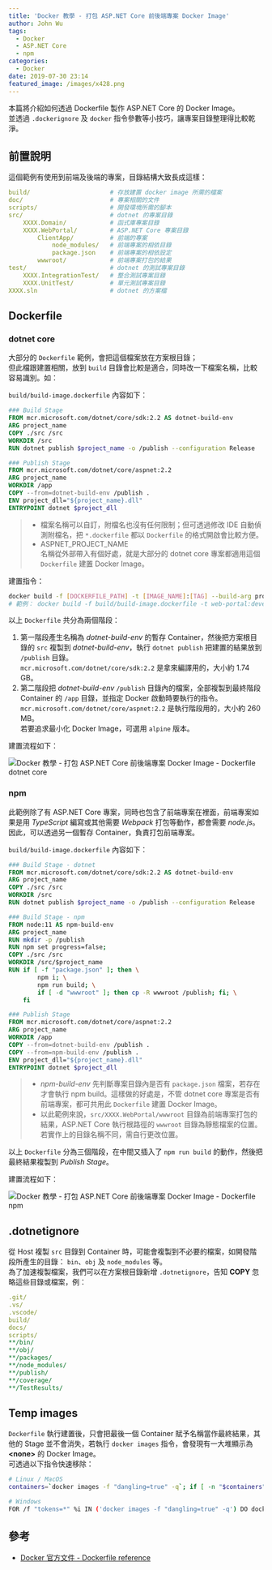 ```yaml
---
title: 'Docker 教學 - 打包 ASP.NET Core 前後端專案 Docker Image'
author: John Wu
tags:
  - Docker
  - ASP.NET Core
  - npm
categories:
  - Docker
date: 2019-07-30 23:14
featured_image: /images/x428.png
---
```


本篇將介紹如何透過 Dockerfile 製作 ASP.NET Core 的 Docker Image。  
並透過 `.dockerignore` 及 `docker` 指令參數等小技巧，讓專案目錄整理得比較乾淨。  

<!-- more -->

## 前置說明

這個範例有使用到前端及後端的專案，目錄結構大致長成這樣：  

```yml
build/                      # 存放建置 docker image 所需的檔案
doc/                        # 專案相關的文件
scripts/                    # 開發環境所需的腳本
src/                        # dotnet 的專案目錄
    XXXX.Domain/            # 函式庫專案目錄
    XXXX.WebPortal/         # ASP.NET Core 專案目錄
        ClientApp/          # 前端的專案
            node_modules/   # 前端專案的相依目錄
            package.json    # 前端專案的相依設定
        wwwroot/            # 前端專案打包的結果
test/                       # dotnet 的測試專案目錄
    XXXX.IntegrationTest/   # 整合測試專案目錄
    XXXX.UnitTest/          # 單元測試專案目錄
XXXX.sln                    # dotnet 的方案檔
```

## Dockerfile

### dotnet core

大部分的 `Dockerfile` 範例，會把這個檔案放在方案根目錄；  
但此檔跟建置相關，放到 `build` 目錄會比較是適合，同時改一下檔案名稱，比較容易識別。如：  

`build/build-image.dockerfile` 內容如下：  

```Dockerfile
### Build Stage
FROM mcr.microsoft.com/dotnet/core/sdk:2.2 AS dotnet-build-env
ARG project_name
COPY ./src /src
WORKDIR /src
RUN dotnet publish $project_name -o /publish --configuration Release

### Publish Stage
FROM mcr.microsoft.com/dotnet/core/aspnet:2.2
ARG project_name
WORKDIR /app
COPY --from=dotnet-build-env /publish .
ENV project_dll="${project_name}.dll"
ENTRYPOINT dotnet $project_dll
```

> * 檔案名稱可以自訂，附檔名也沒有任何限制；但可透過修改 IDE 自動偵測附檔名，把 `*.dockerfile` 都以 `Dockerfile` 的格式開啟會比較方便。  
> * ASPNET_PROJECT_NAME  
  名稱從外部帶入有個好處，就是大部分的 dotnet core 專案都適用這個 `Dockerfile` 建置 Docker Image。  

建置指令：

```sh
docker build -f [DOCKERFILE_PATH] -t [IMAGE_NAME]:[TAG] --build-arg project_name=[ASPNET_PROJECT_NAME] .
# 範例： docker build -f build/build-image.dockerfile -t web-portal:develop --build-arg project_name=XXXX.WebPortal .
```

以上 `Dockerfile` 共分為兩個階段：  
1. 第一階段產生名稱為 *dotnet-build-env* 的暫存 Container，然後把方案根目錄的 `src` 複製到 *dotnet-build-env*，執行 `dotnet publish` 把建置的結果放到 `/publish` 目錄。  
   `mcr.microsoft.com/dotnet/core/sdk:2.2` 是拿來編譯用的，大小約 1.74 GB。  
2. 第二階段把 *dotnet-build-env* `/publish` 目錄內的檔案，全部複製到最終階段 Container 的 `/app` 目錄，並指定 Docker 啟動時要執行的指令。  
  `mcr.microsoft.com/dotnet/core/aspnet:2.2` 是執行階段用的，大小約 260 MB。  
  若要追求最小化 Docker Image，可選用 `alpine` 版本。  

建置流程如下：

![Docker 教學 - 打包 ASP.NET Core 前後端專案 Docker Image - Dockerfile dotnet core](/images/x428.png)

### npm

此範例除了有 ASP.NET Core 專案，同時也包含了前端專案在裡面，前端專案如果是用 *TypeScript* 編寫或其他需要 *Webpack* 打包等動作，都會需要 *node.js*。  
因此，可以透過另一個暫存 Container，負責打包前端專案。  

`build/build-image.dockerfile` 內容如下：  

```Dockerfile
### Build Stage - dotnet
FROM mcr.microsoft.com/dotnet/core/sdk:2.2 AS dotnet-build-env
ARG project_name
COPY ./src /src
WORKDIR /src
RUN dotnet publish $project_name -o /publish --configuration Release

### Build Stage - npm
FROM node:11 AS npm-build-env
ARG project_name
RUN mkdir -p /publish
RUN npm set progress=false;
COPY ./src /src
WORKDIR /src/$project_name
RUN if [ -f "package.json" ]; then \
        npm i; \
        npm run build; \
        if [ -d "wwwroot" ]; then cp -R wwwroot /publish; fi; \
    fi

### Publish Stage
FROM mcr.microsoft.com/dotnet/core/aspnet:2.2
ARG project_name
WORKDIR /app
COPY --from=dotnet-build-env /publish .
COPY --from=npm-build-env /publish .
ENV project_dll="${project_name}.dll"
ENTRYPOINT dotnet $project_dll
```

> * *npm-build-env* 先判斷專案目錄內是否有 `package.json` 檔案，若存在才會執行 npm build。這樣做的好處是，不管 dotnet core 專案是否有前端專案，都可共用此 `Dockerfile` 建置 Docker Image。  
> * 以此範例來說，`src/XXXX.WebPortal/wwwroot` 目錄為前端專案打包的結果，ASP.NET Core 執行根路徑的 `wwwroot` 目錄為靜態檔案的位置。若實作上的目錄名稱不同，需自行更改位置。  

以上 `Dockerfile` 分為三個階段，在中間又插入了 `npm run build` 的動作，然後把最終結果複製到 *Publish Stage*。  

建置流程如下：

![Docker 教學 - 打包 ASP.NET Core 前後端專案 Docker Image - Dockerfile npm](/images/x429.png)  

## .dotnetignore

從 Host 複製 `src` 目錄到 Container 時，可能會複製到不必要的檔案，如開發階段所產生的目錄： `bin`、`obj` 及 `node_modules` 等。  
為了加速複製檔案，我們可以在方案根目錄新增 `.dotnetignore`，告知 **COPY** 忽略這些目錄或檔案，例：  

```yml
.git/
.vs/
.vscode/
build/
docs/
scripts/
**/bin/
**/obj/
**/packages/
**/node_modules/
**/publish/
**/coverage/
**/TestResults/
```

## Temp images

`Dockerfile` 執行建置後，只會把最後一個 Container 賦予名稱當作最終結果，其他的 Stage 並不會消失，若執行 `docker images` 指令，會發現有一大堆顯示為 **&lt;none&gt;** 的 Docker Image。  
可透過以下指令快速移除：

```sh
# Linux / MacOS
containers=`docker images -f "dangling=true" -q`; if [ -n "$containers" ] ; then docker rmi -f $containers; fi

# Windows
FOR /f "tokens=*" %i IN ('docker images -f "dangling=true" -q') DO docker rmi -f %i
```

## 參考

* [Docker 官方文件 - Dockerfile reference](https://docs.docker.com/engine/reference/builder/)